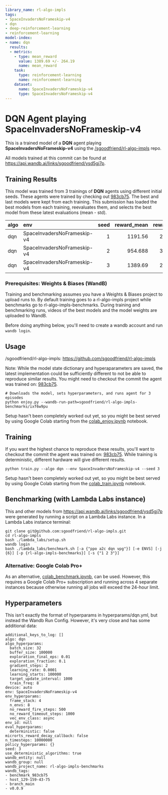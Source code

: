 ```yaml
---
library_name: rl-algo-impls
tags:
- SpaceInvadersNoFrameskip-v4
- dqn
- deep-reinforcement-learning
- reinforcement-learning
model-index:
- name: dqn
  results:
  - metrics:
    - type: mean_reward
      value: 1389.69 +/- 264.19
      name: mean_reward
    task:
      type: reinforcement-learning
      name: reinforcement-learning
    dataset:
      name: SpaceInvadersNoFrameskip-v4
      type: SpaceInvadersNoFrameskip-v4
---
```

# **DQN** Agent playing **SpaceInvadersNoFrameskip-v4**

This is a trained model of a **DQN** agent playing **SpaceInvadersNoFrameskip-v4** using the [/sgoodfriend/rl-algo-impls](https://github.com/sgoodfriend/rl-algo-impls) repo.

All models trained at this commit can be found at https://api.wandb.ai/links/sgoodfriend/ysd5gj7p.

## Training Results

This model was trained from 3 trainings of **DQN** agents using different initial seeds. These agents were trained by checking out [983cb75](https://github.com/sgoodfriend/rl-algo-impls/tree/983cb75e43e51cf4ef57f177194ab9a4a1a8808b). The best and last models were kept from each training. This submission has loaded the best models from each training, reevaluates them, and selects the best model from these latest evaluations (mean - std).

| algo   | env                         |   seed |   reward_mean |   reward_std |   eval_episodes | best   | wandb_url                                                                    |
|:-------|:----------------------------|-------:|--------------:|-------------:|----------------:|:-------|:-----------------------------------------------------------------------------|
| dqn    | SpaceInvadersNoFrameskip-v4 |      1 |      1191.56  |      203.989 |              16 |        | [wandb](https://wandb.ai/sgoodfriend/rl-algo-impls-benchmarks/runs/3b09u4kc) |
| dqn    | SpaceInvadersNoFrameskip-v4 |      2 |       954.688 |      382.894 |              16 |        | [wandb](https://wandb.ai/sgoodfriend/rl-algo-impls-benchmarks/runs/dwj76umg) |
| dqn    | SpaceInvadersNoFrameskip-v4 |      3 |      1389.69  |      264.194 |              16 | *      | [wandb](https://wandb.ai/sgoodfriend/rl-algo-impls-benchmarks/runs/ixf6w9pu) |


### Prerequisites: Weights & Biases (WandB)
Training and benchmarking assumes you have a Weights & Biases project to upload runs to.
By default training goes to a rl-algo-impls project while benchmarks go to
rl-algo-impls-benchmarks. During training and benchmarking runs, videos of the best
models and the model weights are uploaded to WandB.

Before doing anything below, you'll need to create a wandb account and run `wandb
login`.



## Usage
/sgoodfriend/rl-algo-impls: https://github.com/sgoodfriend/rl-algo-impls

Note: While the model state dictionary and hyperaparameters are saved, the latest
implementation could be sufficiently different to not be able to reproduce similar
results. You might need to checkout the commit the agent was trained on:
[983cb75](https://github.com/sgoodfriend/rl-algo-impls/tree/983cb75e43e51cf4ef57f177194ab9a4a1a8808b).
```
# Downloads the model, sets hyperparameters, and runs agent for 3 episodes
python enjoy.py --wandb-run-path=sgoodfriend/rl-algo-impls-benchmarks/ixf6w9pu
```

Setup hasn't been completely worked out yet, so you might be best served by using Google
Colab starting from the
[colab_enjoy.ipynb](https://github.com/sgoodfriend/rl-algo-impls/blob/main/colab_enjoy.ipynb)
notebook.



## Training
If you want the highest chance to reproduce these results, you'll want to checkout the
commit the agent was trained on: [983cb75](https://github.com/sgoodfriend/rl-algo-impls/tree/983cb75e43e51cf4ef57f177194ab9a4a1a8808b). While
training is deterministic, different hardware will give different results.

```
python train.py --algo dqn --env SpaceInvadersNoFrameskip-v4 --seed 3
```

Setup hasn't been completely worked out yet, so you might be best served by using Google
Colab starting from the
[colab_train.ipynb](https://github.com/sgoodfriend/rl-algo-impls/blob/main/colab_train.ipynb)
notebook.



## Benchmarking (with Lambda Labs instance)
This and other models from https://api.wandb.ai/links/sgoodfriend/ysd5gj7p were generated by running a script on a Lambda
Labs instance. In a Lambda Labs instance terminal:
```
git clone git@github.com:sgoodfriend/rl-algo-impls.git
cd rl-algo-impls
bash ./lambda_labs/setup.sh
wandb login
bash ./lambda_labs/benchmark.sh [-a {"ppo a2c dqn vpg"}] [-e ENVS] [-j {6}] [-p {rl-algo-impls-benchmarks}] [-s {"1 2 3"}]
```

### Alternative: Google Colab Pro+
As an alternative,
[colab_benchmark.ipynb](https://github.com/sgoodfriend/rl-algo-impls/tree/main/benchmarks#:~:text=colab_benchmark.ipynb),
can be used. However, this requires a Google Colab Pro+ subscription and running across
4 separate instances because otherwise running all jobs will exceed the 24-hour limit.



## Hyperparameters
This isn't exactly the format of hyperparams in hyperparams/dqn.yml, but instead the Wandb Run Config. However, it's very
close and has some additional data:
```
additional_keys_to_log: []
algo: dqn
algo_hyperparams:
  batch_size: 32
  buffer_size: 100000
  exploration_final_eps: 0.01
  exploration_fraction: 0.1
  gradient_steps: 2
  learning_rate: 0.0001
  learning_starts: 100000
  target_update_interval: 1000
  train_freq: 8
device: auto
env: SpaceInvadersNoFrameskip-v4
env_hyperparams:
  frame_stack: 4
  n_envs: 8
  no_reward_fire_steps: 500
  no_reward_timeout_steps: 1000
  vec_env_class: async
env_id: null
eval_hyperparams:
  deterministic: false
microrts_reward_decay_callback: false
n_timesteps: 10000000
policy_hyperparams: {}
seed: 3
use_deterministic_algorithms: true
wandb_entity: null
wandb_group: null
wandb_project_name: rl-algo-impls-benchmarks
wandb_tags:
- benchmark_983cb75
- host_129-159-43-75
- branch_main
- v0.0.9

```
